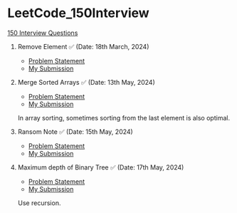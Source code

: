 # LeetCode_150Interview

[150 Interview Questions](https://leetcode.com/studyplan/top-interview-150/)

1. Remove Element ✅ (Date: 18th March, 2024)
   - [Problem Statement](https://leetcode.com/problems/remove-element/description/?envType=study-plan-v2&envId=top-interview-150)
   - [My Submission](https://github.com/shivliagrawal/LeetCode_150Interview/blob/main/removeElement.cpp)
     
2. Merge Sorted Arrays ✅ (Date: 13th May, 2024)
   - [Problem Statement](https://leetcode.com/problems/merge-sorted-array/description/?envType=study-plan-v2&envId=top-interview-150)
   - [My Submission](https://github.com/shivliagrawal/LeetCode_150Interview/blob/main/MergeSortedArray.cpp)
     
   In array sorting, sometimes sorting from the last element is also optimal.

3. Ransom Note ✅ (Date: 15th May, 2024)
   - [Problem Statement](https://leetcode.com/problems/ransom-note/description/?envType=study-plan-v2&envId=top-interview-150)
   - [My Submission](https://github.com/shivliagrawal/LeetCode_150Interview/blob/main/RansomNote.cpp)

4. Maximum depth of Binary Tree ✅ (Date: 17th May, 2024)
   - [Problem Statement](https://leetcode.com/problems/maximum-depth-of-binary-tree/description/?envType=study-plan-v2&envId=top-interview-150)
   - [My Submission](https://github.com/shivliagrawal/LeetCode_150Interview/blob/main/MaxDepthBT.cpp)
  
   Use recursion.
     

